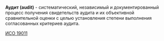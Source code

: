 **Аудит (audit)** - систематический, независимый и документированный процесс получения свидетельств аудита и их объективной сравнительной оценки с целью установления степени выполнения согласованных критериев аудита.

[ИСО 19011](https://docs.cntd.ru/document/1200179216)